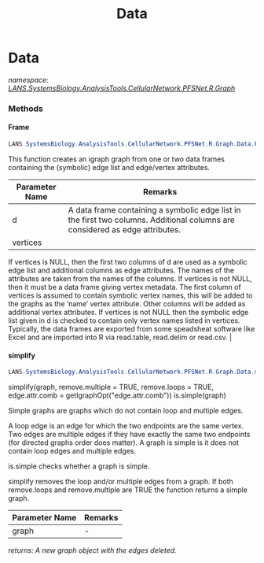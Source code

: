 ﻿---
title: Data
---

# Data
_namespace: [LANS.SystemsBiology.AnalysisTools.CellularNetwork.PFSNet.R.Graph](N-LANS.SystemsBiology.AnalysisTools.CellularNetwork.PFSNet.R.Graph.html)_



### Methods

#### Frame
```csharp
LANS.SystemsBiology.AnalysisTools.CellularNetwork.PFSNet.R.Graph.Data.Frame(LANS.SystemsBiology.AnalysisTools.CellularNetwork.PFSNet.DataStructure.GraphEdge[],System.Boolean,Microsoft.VisualBasic.DocumentFormat.Csv.DocumentStream.DataFrame)
```
This function creates an igraph graph from one or two data frames containing the (symbolic) edge list and edge/vertex attributes.

|Parameter Name|Remarks|
|--------------|-------|
|d|A data frame containing a symbolic edge list in the first two columns. Additional columns are considered as edge attributes.|
|vertices|
 If vertices is NULL, then the first two columns of d are used as a symbolic edge list and additional columns as edge attributes. The names of the attributes are taken from the names of the columns.
 If vertices is not NULL, then it must be a data frame giving vertex metadata. The first column of vertices is assumed to contain symbolic vertex names, this will be added to the graphs as the ‘name’ vertex attribute. Other columns will be added as additional vertex attributes. If vertices is not NULL then the symbolic edge list given in d is checked to contain only vertex names listed in vertices.
 Typically, the data frames are exported from some speadsheat software like Excel and are imported into R via read.table, read.delim or read.csv.
 |


#### simplify
```csharp
LANS.SystemsBiology.AnalysisTools.CellularNetwork.PFSNet.R.Graph.Data.simplify(LANS.SystemsBiology.AnalysisTools.CellularNetwork.PFSNet.DataStructure.PFSNetGraph)
```
simplify(graph, remove.multiple = TRUE, remove.loops = TRUE,
 edge.attr.comb = getIgraphOpt("edge.attr.comb"))
 is.simple(graph)
 
 Simple graphs are graphs which do not contain loop and multiple edges.
 
 A loop edge is an edge for which the two endpoints are the same vertex. Two edges are multiple edges if they have exactly the same two endpoints (for directed graphs order does matter). A graph is simple is it does not contain loop edges and multiple edges.
 
 is.simple checks whether a graph is simple.
 
 simplify removes the loop and/or multiple edges from a graph. If both remove.loops and remove.multiple are TRUE the function returns a simple graph.

|Parameter Name|Remarks|
|--------------|-------|
|graph|-|

_returns: A new graph object with the edges deleted._




